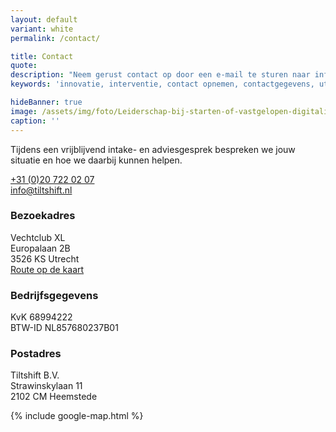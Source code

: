 ```yaml
---
layout: default
variant: white
permalink: /contact/

title: Contact
quote:
description: "Neem gerust contact op door een e-mail te sturen naar info@tiltshift.nl of te bellen met +31 (0)20 722 02 07."
keywords: 'innovatie, interventie, contact opnemen, contactgegevens, utrecht, tiltshift, good public tech'

hideBanner: true
image: /assets/img/foto/Leiderschap-bij-starten-of-vastgelopen-digitalisering.jpg
caption: ''
---
```

Tijdens een vrijblijvend intake- en adviesgesprek bespreken we jouw situatie en hoe we daarbij kunnen helpen.

<a href="tel:+31207220207">+31 (0)20 722 02 07</a><br />
<a href="mailto:info@tiltshift.nl">info@tiltshift.nl</a>

### Bezoekadres

Vechtclub XL<br>
Europalaan 2B<br>
3526 KS Utrecht<br>
<a href="https://maps.google.com/maps?ll=52.075504,5.106973&z=15&t=m&hl=nl&gl=NL&mapclient=embed&cid=13040789619853914505" target="_blank" title="Open Google Map met Tiltshift adres">Route op de kaart</a>

### Bedrijfsgegevens

KvK 68994222<br>
BTW-ID NL857680237B01

### Postadres

Tiltshift B.V.<br>
Strawinskylaan 11<br>
2102 CM Heemstede

{% include google-map.html %}

